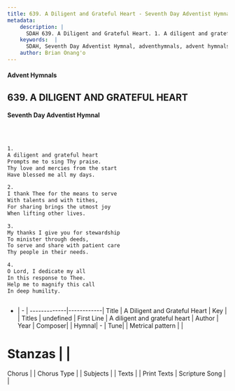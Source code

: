 ```yaml
---
title: 639. A Diligent and Grateful Heart - Seventh Day Adventist Hymnal
metadata:
    description: |
      SDAH 639. A Diligent and Grateful Heart. 1. A diligent and grateful heart Prompts me to sing Thy praise. Thy love and mercies from the start Have blessed me all my days.
    keywords:  |
      SDAH, Seventh Day Adventist Hymnal, adventhymnals, advent hymnals, A Diligent and Grateful Heart, A diligent and grateful heart 
    author: Brian Onang'o
---
```


#### Advent Hymnals
## 639. A DILIGENT AND GRATEFUL HEART
#### Seventh Day Adventist Hymnal

```txt



1.
A diligent and grateful heart
Prompts me to sing Thy praise.
Thy love and mercies from the start
Have blessed me all my days.

2.
I thank Thee for the means to serve
With talents and with tithes,
For sharing brings the utmost joy
When lifting other lives.

3.
My thanks I give you for stewardship
To minister through deeds,
To serve and share with patient care
Thy people in their needs.

4.
O Lord, I dedicate my all
In this response to Thee.
Help me to magnify this call
In deep humility.



```

- |   -  |
-------------|------------|
Title | A Diligent and Grateful Heart |
Key |  |
Titles | undefined |
First Line | A diligent and grateful heart |
Author | 
Year | 
Composer|  |
Hymnal|  - |
Tune|  |
Metrical pattern | |
# Stanzas |  |
Chorus |  |
Chorus Type |  |
Subjects |  |
Texts |  |
Print Texts | 
Scripture Song |  |
  
